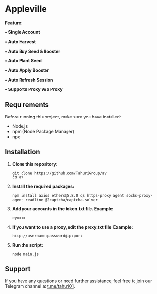 # Appleville



**Feature:**

**• Single Account**

**• Auto Harvest**

**• Auto Buy Seed & Booster**

**• Auto Plant Seed**

**• Auto Apply Booster**

**• Auto Refresh Session**

**• Supports Proxy w/o Proxy**

## Requirements

Before running this project, make sure you have installed:

- Node.js
- npm (Node Package Manager)
- npx

## Installation

1. **Clone this repository:**

    ```plaintext
    git clone https://github.com/TahuriGroup/av
    cd av

2. **Install the required packages:**

    ```plaintext
    npm install axios ethers@5.8.0 qs https-proxy-agent socks-proxy-agent readline @2captcha/captcha-solver
    
3. **Add your accounts in the token.txt file. Example:**

    ```plaintext
   eyxxxx

4. **If you want to use a proxy, edit the proxy.txt file. Example:**
   ```plaintext
   http://username:password@ip:port

5. **Run the script:**
   ```plaintext
   node main.js
   
## Support

If you have any questions or need further assistance, feel free to join our Telegram channel at [t.me/tahuri01](https://t.me/tahuri01).
